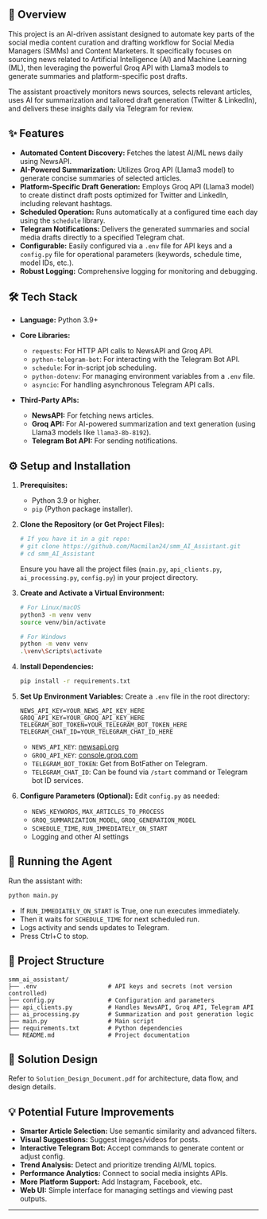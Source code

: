 ## 🌟 Overview

This project is an AI-driven assistant designed to automate key parts of the social media content curation and drafting workflow for Social Media Managers (SMMs) and Content Marketers. It specifically focuses on sourcing news related to Artificial Intelligence (AI) and Machine Learning (ML), then leveraging the powerful Groq API with Llama3 models to generate summaries and platform-specific post drafts.

The assistant proactively monitors news sources, selects relevant articles, uses AI for summarization and tailored draft generation (Twitter & LinkedIn), and delivers these insights daily via Telegram for review.

## ✨ Features

- **Automated Content Discovery:** Fetches the latest AI/ML news daily using NewsAPI.
- **AI-Powered Summarization:** Utilizes Groq API (Llama3 model) to generate concise summaries of selected articles.
- **Platform-Specific Draft Generation:** Employs Groq API (Llama3 model) to create distinct draft posts optimized for Twitter and LinkedIn, including relevant hashtags.
- **Scheduled Operation:** Runs automatically at a configured time each day using the `schedule` library.
- **Telegram Notifications:** Delivers the generated summaries and social media drafts directly to a specified Telegram chat.
- **Configurable:** Easily configured via a `.env` file for API keys and a `config.py` file for operational parameters (keywords, schedule time, model IDs, etc.).
- **Robust Logging:** Comprehensive logging for monitoring and debugging.

## 🛠️ Tech Stack

- **Language:** Python 3.9+
- **Core Libraries:**

  - `requests`: For HTTP API calls to NewsAPI and Groq API.
  - `python-telegram-bot`: For interacting with the Telegram Bot API.
  - `schedule`: For in-script job scheduling.
  - `python-dotenv`: For managing environment variables from a `.env` file.
  - `asyncio`: For handling asynchronous Telegram API calls.

- **Third-Party APIs:**

  - **NewsAPI:** For fetching news articles.
  - **Groq API:** For AI-powered summarization and text generation (using Llama3 models like `llama3-8b-8192`).
  - **Telegram Bot API:** For sending notifications.

## ⚙️ Setup and Installation

1. **Prerequisites:**

   - Python 3.9 or higher.
   - `pip` (Python package installer).

2. **Clone the Repository (or Get Project Files):**

   ```bash
   # If you have it in a git repo:
   # git clone https://github.com/Macmilan24/smm_AI_Assistant.git
   # cd smm_AI_Assistant
   ```

   Ensure you have all the project files (`main.py`, `api_clients.py`, `ai_processing.py`, `config.py`) in your project directory.

3. **Create and Activate a Virtual Environment:**

   ```bash
   # For Linux/macOS
   python3 -m venv venv
   source venv/bin/activate

   # For Windows
   python -m venv venv
   .\venv\Scripts\activate
   ```

4. **Install Dependencies:**

   ```bash
   pip install -r requirements.txt
   ```

5. **Set Up Environment Variables:**
   Create a `.env` file in the root directory:

   ```env
   NEWS_API_KEY=YOUR_NEWS_API_KEY_HERE
   GROQ_API_KEY=YOUR_GROQ_API_KEY_HERE
   TELEGRAM_BOT_TOKEN=YOUR_TELEGRAM_BOT_TOKEN_HERE
   TELEGRAM_CHAT_ID=YOUR_TELEGRAM_CHAT_ID_HERE
   ```

   - `NEWS_API_KEY`: [newsapi.org](https://newsapi.org/)
   - `GROQ_API_KEY`: [console.groq.com](https://console.groq.com/keys)
   - `TELEGRAM_BOT_TOKEN`: Get from BotFather on Telegram.
   - `TELEGRAM_CHAT_ID`: Can be found via `/start` command or Telegram bot ID services.

6. **Configure Parameters (Optional):**
   Edit `config.py` as needed:

   - `NEWS_KEYWORDS`, `MAX_ARTICLES_TO_PROCESS`
   - `GROQ_SUMMARIZATION_MODEL`, `GROQ_GENERATION_MODEL`
   - `SCHEDULE_TIME`, `RUN_IMMEDIATELY_ON_START`
   - Logging and other AI settings

## 🚀 Running the Agent

Run the assistant with:

```bash
python main.py
```

- If `RUN_IMMEDIATELY_ON_START` is True, one run executes immediately.
- Then it waits for `SCHEDULE_TIME` for next scheduled run.
- Logs activity and sends updates to Telegram.
- Press Ctrl+C to stop.

## 📂 Project Structure

```
smm_ai_assistant/
├── .env                    # API keys and secrets (not version controlled)
├── config.py               # Configuration and parameters
├── api_clients.py          # Handles NewsAPI, Groq API, Telegram API
├── ai_processing.py        # Summarization and post generation logic
├── main.py                 # Main script
├── requirements.txt        # Python dependencies
└── README.md               # Project documentation
```

## 📝 Solution Design

Refer to `Solution_Design_Document.pdf` for architecture, data flow, and design details.

## 💡 Potential Future Improvements

- **Smarter Article Selection:** Use semantic similarity and advanced filters.
- **Visual Suggestions:** Suggest images/videos for posts.
- **Interactive Telegram Bot:** Accept commands to generate content or adjust config.
- **Trend Analysis:** Detect and prioritize trending AI/ML topics.
- **Performance Analytics:** Connect to social media insights APIs.
- **More Platform Support:** Add Instagram, Facebook, etc.
- **Web UI:** Simple interface for managing settings and viewing past outputs.

---
